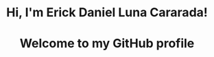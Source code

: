 <h1 align="center">Hi, I'm Erick Daniel Luna Cararada</a>!</h1>
<h1 align="center">Welcome to my GitHub profile</h1>

